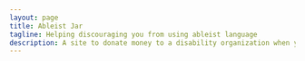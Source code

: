```yaml
---
layout: page
title: Ableist Jar
tagline: Helping discouraging you from using ableist language
description: A site to donate money to a disability organization when you use ableist language
---
```




